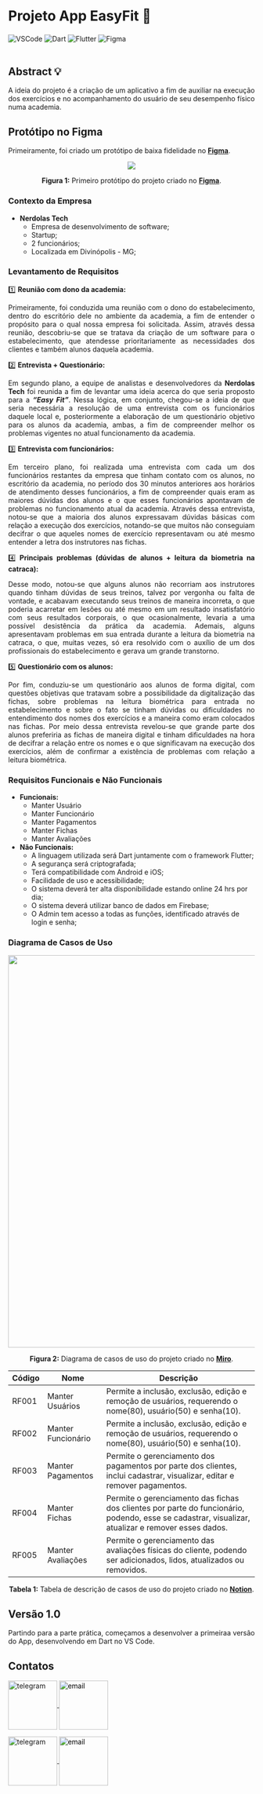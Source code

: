 # Projeto App EasyFit 📱

<div style="display: inline_block">
  <img align="center" alt="VSCode" src="https://img.shields.io/badge/Visual%20Studio%20Code-0078d7.svg?style=for-the-badge&logo=visual-studio-code&logoColor=white" />
  <img align="center" alt="Dart" src="https://img.shields.io/badge/dart-%230175C2.svg?style=for-the-badge&logo=dart&logoColor=white" />
  <img align="center" alt="Flutter" src="https://img.shields.io/badge/Flutter-%2302569B.svg?style=for-the-badge&logo=Flutter&logoColor=white" />
  <img align="center" alt="Figma" src="https://img.shields.io/badge/figma-%23F24E1E.svg?style=for-the-badge&logo=figma&logoColor=white" />
</div><br/>

## Abstract 💡

<div align="justify">
  
A ideia do projeto é a criação de um aplicativo a fim de auxiliar na execução dos exercícios e no acompanhamento do usuário de seu desempenho físico numa academia.

</div>

## Protótipo no Figma

Primeiramente, foi criado um protótipo de baixa fidelidade no [**Figma**](https://www.figma.com/).

<div align="center">
<img src="https://user-images.githubusercontent.com/84411392/197641398-aa0d6b82-0dd8-4e9b-8b99-8dcf7c719189.png" />

**Figura 1:** Primeiro protótipo do projeto criado no [**Figma**](https://www.figma.com/).
</div>

### Contexto da Empresa 

  - **Nerdolas Tech**
      - Empresa de desenvolvimento de software;
      - Startup;
      - 2 funcionários;
      - Localizada em Divinópolis - MG;
        
### **Levantamento de Requisitos**

<div align="justify">

1️⃣ **Reunião com dono da academia:**
  
Primeiramente, foi conduzida uma reunião com o dono do estabelecimento, dentro do escritório dele no ambiente da academia, a fim de entender o propósito para o qual nossa empresa foi solicitada. Assim, através dessa reunião, descobriu-se que se tratava da criação de um software para o estabelecimento, que atendesse prioritariamente as necessidades dos clientes e também alunos daquela academia.
    
2️⃣ **Entrevista + Questionário:**

Em segundo plano, a equipe de analistas e desenvolvedores da **Nerdolas Tech** foi reunida a fim de levantar uma ideia acerca do que seria proposto para a ***“Easy Fit”***. Nessa lógica, em conjunto, chegou-se a ideia de que seria necessária a resolução de uma entrevista com os funcionários daquele local e, posteriormente a elaboração de um questionário objetivo para os alunos da academia, ambas, a fim de compreender melhor os problemas vigentes no atual funcionamento da academia.
    
3️⃣ **Entrevista com funcionários:**

Em terceiro plano, foi realizada uma entrevista com cada um dos funcionários restantes da empresa que tinham contato com os alunos, no escritório da academia, no período dos 30 minutos anteriores aos horários de atendimento desses funcionários, a fim de compreender quais eram as maiores dúvidas dos alunos e o que esses funcionários apontavam de problemas no funcionamento atual da academia. Através dessa entrevista, notou-se que a maioria dos alunos expressavam dúvidas básicas com relação a execução dos exercícios, notando-se que muitos não conseguiam decifrar o que aqueles nomes de exercício representavam ou até mesmo entender a letra dos instrutores nas fichas.
    
4️⃣ **Principais problemas (dúvidas de alunos + leitura da biometria na catraca):**

Desse modo, notou-se que alguns alunos não recorriam aos instrutores quando tinham dúvidas de seus treinos, talvez por vergonha ou falta de vontade, e acabavam executando seus treinos de maneira incorreta, o que poderia acarretar em lesões ou até mesmo em um resultado insatisfatório com seus resultados corporais, o que ocasionalmente, levaria a uma possível desistência da prática da academia. Ademais, alguns apresentavam problemas em sua entrada durante a leitura da biometria na catraca, o que, muitas vezes, só era resolvido com o auxílio de um dos profissionais do estabelecimento e gerava um grande transtorno.
    
5️⃣ **Questionário com os alunos:**

Por fim, conduziu-se um questionário aos alunos de forma digital, com questões objetivas que tratavam sobre a possibilidade da digitalização das fichas, sobre problemas na leitura biométrica para entrada no estabelecimento e sobre o fato se tinham dúvidas ou dificuldades no entendimento dos nomes dos exercícios e a maneira como eram colocados nas fichas. Por meio dessa entrevista revelou-se que grande parte dos alunos preferiria as fichas de maneira digital e tinham dificuldades na hora de decifrar a relação entre os nomes e o que significavam na execução dos exercícios, além de confirmar a existência de problemas com relação a leitura biométrica.
    
</div>

### **Requisitos Funcionais e Não Funcionais**
  - **Funcionais:**
      - Manter Usuário
      - Manter Funcionário
      - Manter Pagamentos
      - Manter Fichas
      - Manter Avaliações
  - **Não Funcionais:**
      - A linguagem utilizada será Dart juntamente com o framework Flutter;
      - A segurança será criptografada;
      - Terá compatibilidade com Android e iOS;
      - Facilidade de uso e acessibilidade;
      - O sistema deverá ter alta disponibilidade estando online 24 hrs por dia;
      - O sistema deverá utilizar banco de dados em Firebase;
      - O Admin tem acesso a todas as funções, identificado através de login e senha;

### **Diagrama de Casos de Uso**

<div align="center">
<img src="https://user-images.githubusercontent.com/84411392/197645173-66a44d02-a9e2-4bc8-85d0-8a94d899bae5.png" width = "800px"/>

**Figura 2:** Diagrama de casos de uso do projeto criado no [**Miro**](https://www.miro.com/).
</div>

<div align="center">
  
| Código | Nome | Descrição |
| --- | --- | --- |
| RF001 | Manter Usuários | Permite a inclusão, exclusão, edição e remoção de usuários, requerendo o nome(80), usuário(50) e senha(10).
| RF002 | Manter Funcionário | Permite a inclusão, exclusão, edição e remoção de usuários, requerendo o nome(80), usuário(50) e senha(10).
| RF003 | Manter Pagamentos | Permite o gerenciamento dos pagamentos por parte dos clientes, inclui cadastrar, visualizar, editar e remover pagamentos.
| RF004 | Manter Fichas | Permite o gerenciamento das fichas dos clientes por parte do funcionário, podendo, esse se cadastrar, visualizar, atualizar e remover esses dados.
| RF005 | Manter Avaliações | Permite o gerenciamento das avaliações físicas do cliente, podendo ser adicionados, lidos, atualizados ou removidos.
  
**Tabela 1:** Tabela de descrição de casos de uso do projeto criado no [**Notion**](https://www.notion.so/).

</div>

## Versão 1.0

<div align="justify">

Partindo para a parte prática, começamos a desenvolver a primeiraa versão do App, desenvolvendo em Dart no VS Code.
  
</div>



## Contatos

<p>
  
<a href="https://t.me/celso_vsf" target="_blank">
  <img align="center" src="https://img.shields.io/badge/-celso_vsf-05122A?style=flat&logo=telegram" alt="telegram" width="100px"/>
</a>
  
<a style="color:black" href="mailto:celsovinicius4@gmail.com?subject=[GitHub]%20Easy%20Fit%20App">
 <img align="center" src="https://img.shields.io/badge/-celsovinius4@gmail.com-05122A?style=flat&logo=email" alt="email" width="100px"/>
</a>
  
</p>  
  
<p>
  
<a href="https://t.me/phpdias" target="_blank">
  <img align="center" src="https://img.shields.io/badge/-phpdias-05122A?style=flat&logo=telegram" alt="telegram" width="100px"/>
</a>
  
<a style="color:black" href="mailto:phpdias@outlook.com?subject=[GitHub]%20Easy%20Fit%20App">
 <img align="center" src="https://img.shields.io/badge/-phpdias@outlook.com-05122A?style=flat&logo=email" alt="email" width="100px"/>
</a>

</p>
